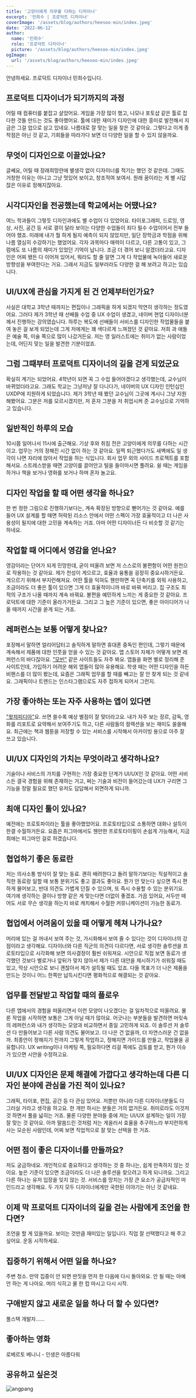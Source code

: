 ```yaml
---
title: '고양이에게 의무를 다하는 디자이너'
excerpt: '민희수 | 프로덕트 디자이너'
coverImage: '/assets/blog/authors/heesoo-min/index.jpeg'
date: '2022-06-12'
author:
  name: '민희수'
  role: '프로덕트 디자이너'
  picture: '/assets/blog/authors/heesoo-min/index.jpeg'
ogImage:
  url: '/assets/blog/authors/heesoo-min/index.jpeg'
---
```


안녕하세요. 프로덕트 디자이너 민희수입니다.

## 프로덕트 디자이너가 되기까지의 과정

어릴 때 컴퓨터를 붙잡고 살았어요. 게임을 가장 많이 했고, 나모나 포토샵 같은 툴로 잡다한 것들 만드는 것도 좋아했어요. 툴에 대한 재미가 디자인에 대한 흥미로 발전해서 지금은 그걸 업으로 삼고 있네요. 나름대로 잘 맞는 일을 찾은 것 같아요. 그렇다고 이게 종착점은 아닌 것 같고, 기회들을 따라가다 보면 더 다양한 일을 할 수 있지 않을까요.

## 무엇이 디자인으로 이끌었나요?

글쎄요, 어릴 때 장래희망란에 별생각 없이 디자이너를 적기는 했던 것 같은데. 그때도 거창한 이유는 아니고 그냥 멋있어 보이고, 창조적여 보여서. 원래 꿈이라는 게 별 시답잖은 이유로 정해지잖아요.

## 시각디자인을 전공했는데 학교에서는 어땠나요?

여느 학과들이 그렇듯 디자인과에도 별 수업이 다 있었어요. 타이포그래피, 드로잉, 영상, 사진, 공간 등 서로 결이 달라 보이는 다양한 수업들이 죄다 필수 수업이어서 전부 들어야 했죠. 미래에 내가 뭘 하게 될지 예측이 되지 않았지만, 일단 장학금과 학점을 위해 나름 열심히 수강하기는 했었어요. 각자 과목마다 매력이 다르고, 다른 고통이 있고, 그럼에도 또 나름의 재미가 있었던 기억이 납니다. 조금 더 겪어 보니 알겠더라고요. 디자인은 어찌 됐든 다 이어져 있어서, 뭐라도 할 줄 알면 그게 다 작업물에 녹아들어 새로운 방향성을 부여한다는 거요. 그래서 지금도 일부러라도 다양한 걸 해 보려고 하고는 있습니다.

## UI/UX에 관심을 가지게 된 건 언제부터인가요?

사실은 대학교 3학년 때까지는 편집이나 그래픽을 하게 되겠지 막연히 생각하는 정도였어요. 그러다 제가 3학년 때 선배들 수업 중 UX 수업이 생겼고, 네이버 현업 디자이너분께서 진행하는 강의였습니다. 하루는 복도에 선배들이 서비스를 디자인한 작업물들을 붙여 놓은 걸 보게 되었는데 그게 저에게는 꽤 색다르게 느껴졌던 것 같아요. 저희 과 애들은 예술 쪽, 미술 쪽으로 많이 나갔거든요. 저는 영 일러스트에는 취미가 없는 사람이었는데, 어딘지 맞는 일을 발견한 기분이었죠.

## 그럼 그때부터 프로덕트 디자이너의 길을 걷게 되었군요

확실히 계기는 되었어요. 4학년이 되면 꼭 그 수업 들어야겠다고 생각했는데, 교수님이 바뀌었더라고요. 그래도 학교는 그냥저냥 잘 다니다가, 네이버의 UX 디자인 인턴십인 UXDP에 지원하게 되었습니다. 제가 3학년 때 봤던 교수님이 그곳에 계시니 그냥 지원해봤어요. 그분은 저를 모르시겠지만, 저 혼자 그분을 저 취업시켜 준 교수님으로 기억하고 있습니다.

## 일반적인 하루의 모습

10시쯤 일어나서 11시에 출근해요. 기상 후와 취침 전은 고양이에게 의무를 다하는 시간이고. 업무는 거의 정해진 시간 없이 하는 것 같아요. 일찍 퇴근했다가도 새벽에도 일 생각이 나면 자리에 앉아서 작업을 하는 식입니다. 회사 업무 외의 사이드 프로젝트를 포함해서요. 스트레스받을 때면 고양이를 끌어안고 털을 들이마시면 풀려요. 쉴 때는 게임을 하거나 책을 보거나 영화를 보거나 하며 혼자 놀고요.

## 디자인 작업을 할 때 어떤 생각을 하나요?

한 번 정한 그림으로 진행하기보다는, 계속 확장된 방향으로 뻗어가는 것 같아요. 예를 들어 UX 설계를 할 때면 허락된 리소스 안에서 어떤 스펙이 가장 효율적이고 더 나은 사용성이 될지에 대한 고민을 계속하는 거죠. 아마 어떤 디자이너든 다 비슷할 것 같기는 하네요.

## 작업할 때 어디에서 영감을 얻나요?

영감이라는 단어가 되게 민망한데, 굳이 떠올려 보면 저 스스로의 불편함이 어떤 원천으로 작용하는 것 같아요. 제가 천성이 게으르고, 효율과 융통을 굉장히 중요시하거든요. 게으르기 위해서 부지런해져요. 어떤 툴을 익혀도 웬만하면 꼭 단축키를 외워 사용하고, 조금이라도 더 좋은 툴이 있으면 그게 더 효율적이니까 바로 바꿔 버리고. 집 구조도 최적의 구조가 나올 때까지 계속 바꿔요. 불편을 예민하게 느끼는 게 중요한 것 같아요. 프로덕트에 대한 기준이 올라가거든요. 그리고 그 높은 기준이 있으면, 좋은 아이디어가 나올 때까지 시간을 쏟게 되는 거죠.

## 레퍼런스는 보통 어떻게 찾나요?

포장해서 말하면 얼리어답터고 솔직하게 말하면 휴대폰 중독인 편인데, 그렇기 때문에 계속해서 제품에 대한 인풋을 얻을 수 있는 것 같아요. 앱 스토어 자체가 어떻게 보면 레퍼런스의 바다잖아요. <a href="https://mobbin.com/" target="_blank">"모빈"</a> 같은 사이트들도 자주 봐요. 앱들을 화면 별로 정리해 준 사이트인데, 가입하기 어려운 해외 앱들이 많아 유용해요. 학생 때는 어떤 디자인을 하든 비핸스를 더 많이 봤는데, 요즘은 그래픽 업무를 할 때를 빼고는 잘 안 찾게 되는 것 같네요. 그래픽이나 트렌드는 인스타그램으로도 자주 접하게 되어서 그런지.

## 가장 좋아하는 또는 자주 사용하는 앱이 있다면

<a href="https://pedia.watcha.com/ko-KR/" target="_blank">"왓챠피디아"</a>요. 쓰면 쓸수록 예상 별점이 잘 맞더라고요. 내가 자주 보는 장르, 감독, 영화를 리포트로 요약해서 보여주기도 하고, 다른 사람들의 컬렉션을 보는 재미도 쏠쏠해요. 최근에는 책과 웹툰을 저장할 수 있는 서비스를 시작해서 아카이빙 용으로 아주 잘 쓰고 있습니다.

## UI/UX 디자인의 가치는 무엇이라고 생각하나요?

기술이나 서비스의 가치를 구현하는 가장 중요한 단계가 UI/UX인 것 같아요. 어떤 서비스든 결국 경험을 위해 존재하는 거고, 쩌는 기술과 비전이 들어갔는데 UX가 구리면 그 기능을 정말 필요로 했던 유저도 답답해서 외면하게 되니까.

## 최애 디자인 툴이 있나요?

예전에는 프로토파이라는 툴을 좋아했었어요. 프로토타입으로 소통하면 대화나 설득이 한결 수월하거든요. 요즘은 피그마에서도 웬만한 프로토타이핑이 손쉽게 가능해서, 지금 최애는 피그마인 걸로 하겠습니다.

## 협업하기 좋은 동료란

저는 의사소통 방식이 잘 맞는 동료. 괜히 배려한다고 돌려 말하기보다는 직설적이고 솔직한 동료랑 일할 때 보통 분위기도 좋고 결과도 좋아요. 뭔가 안 맞는다 싶으면 즉시 편하게 물어보고, 반대 의견도 가볍게 던질 수 있으며, 또 즉시 수용할 수 있는 분위기요. 여기에 생각하는 결이나 방향 같은 게 맞는다면 더없이 좋겠죠. 가끔 있어요, 서두만 떼어도 서로 무슨 생각을 하는지 바로 캐치해서 수월한 커뮤니케이션이 가능한 동료가.

## 협업에서 어려움이 있을 때 어떻게 헤쳐 나가나요?

머리에 있는 걸 꺼내서 보여 주는 것, 가시화해서 보여 줄 수 있다는 것이 디자이너의 강점이라고 생각해요. 디자이너와 다른 직군의 의견이 다르다면, 서로 생각한 솔루션을 프로토타입으로 시각화해 보면 의사결정이 훨씬 쉬워져요. 시안으로 직접 보면 동료가 생각했던 것보다 별로거나 앞뒤가 맞지 않아서 제가 다른 대안을 제시하기가 쉬워질 때도 있고, 막상 시안으로 보니 괜찮아서 제가 설득될 때도 있죠. 다들 목표가 더 나은 제품을 만드는 것이니 어느 한쪽만 납득시킨다면 평화적으로 해결되는 것 같아요.

## 업무를 전달받고 작업할 때의 플로우

다른 앱에서의 경험을 떠올리면서 이런 모양이 나오겠다는 걸 일차적으로 떠올려요. 물론 작업을 시작하면 보통은 그게 아닐 때가 많아요. 어긋나는 부분들을 발견하면 머릿속의 레퍼런스와 내가 생각하는 모양과 비교하면서 종일 고민하게 되죠. 이 솔루션 저 솔루션 다 만들어보고 다른 사람 의견도 물어보고. 더 나은 건 없을까, 더 자연스러운 건 없을까. 최종안이 정해지기 전까지 그렇게 작업하고, 정해지면 가이드를 만들고, 작업물을 공유합니다. UX writing이나 마케팅 쪽, 필요하다면 리걸 쪽에도 검토를 받고, 뭔가 이슈가 있으면 시안을 수정하고요.

## UI/UX 디자인은 문제 해결에 가깝다고 생각하는데 다른 디자인 분야에 관심을 가진 적이 있나요?

그래픽, 타이포, 편집, 공간 등 다 관심 있어요. 저뿐만 아니라 다른 디자이너분들도 다 그러실 거라고 생각을 하고요. 한 개만 하시는 분들은 거의 없거든요. 취미로라도 이것저것 하면서 풀을 넓히는 거죠. 물론 다양한 분야들 중에 저는 UI/UX 설계하는 일이 가장 잘 맞는 것 같아요. 아까 말씀드린 것처럼 저는 게을러서 효율을 추구하느라 부지런하게 사는 모순된 사람인데, 어찌 보면 직업적으로 잘 맞는 선택을 한 거죠.

## 어떤 점이 좋은 디자이너를 만들까요?

저도 궁금하네요. 개인적으로 중요하다고 생각하는 것 중 하나는, 쉽게 만족하지 않는 것이요. 높은 기준이 있으면 조금이라도 더 나은 솔루션을 찾으려고 하게 되니까요. 그리고 다른 하나는 유저 입장을 잊지 않는 것. 서비스를 망치는 가장 큰 요소가 공급자적인 마인드라고 생각해요. 두 가지 모두 디자이너에게만 국한된 이야기는 아닌 것 같네요.

## 이제 막 프로덕트 디자이너의 길을 걷는 사람에게 조언을 한다면?

조언을 할 게 있을까요. 보이는 것만큼 재미있는 일입니다. 직업 잘 선택했다고 해 주고 싶어요. 운동 시작하세요.

## 집중하기 위해서 어떤 일을 하나요?

주변 청소. 만약 집중이 안 되면 딴짓을 먼저 한 다음에 다시 돌아와요. 안 될 때는 아예 안 하는 게 나아요. 머리 식히고 물 한 컵 마시고 다시 시작.

## 구애받지 않고 새로운 일을 하나 더 할 수 있다면?

풀스택 개발자……

## 좋아하는 영화

로베르토 베니니 - 인생은 아름다워

## 공유하고 싶은것

![angpang](/assets/blog/authors/heesoo-min/angpang.jpeg)